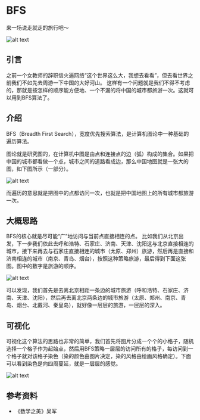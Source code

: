 # BFS

来一场说走就走的旅行吧～

![alt text](https://7765-wechatcloud-79m2p-1259642785.tcb.qcloud.la/algorithms/graph/bfs/1.png?sign=712be72b9ea9c31d72f98c49f8ec1073&t=1599377568)

## 引言

之前一个女教师的辞职信火遍网络“这个世界这么大，我想去看看”，但去看世界之前我们不如先去周游一下中国的大好河山。
这样有一个问题就是我们不得不考虑的，那就是按怎样的顺序能方便地、一个不漏的将中国的城市都旅游一次。这就可以用到BFS算法了。

## 介绍

BFS（Breadth First Search），宽度优先搜索算法，是计算机图论中一种基础的遍历算法。

图论就是研究图的，在计算机中图是由点和连接点的边（弧）构成的集合。如果把中国的城市都看做一个点，城市之间的道路看成边，那么中国地图就是一张大的图，如下图所示（一部分）。

![alt text](https://7765-wechatcloud-79m2p-1259642785.tcb.qcloud.la/algorithms/graph/bfs/2.png?sign=9b804944c2874c3783536ed7549d19f1&t=1599377742)

而遍历的意思就是把图中的点都访问一次，也就是把中国地图上的所有城市都旅游一次。

## 大概思路

BFS的核心就是尽可能“广”地访问与当前点直接相连的点。
比如我们从北京出发，下一步我们依此去呼和浩特、石家庄、济南、天津、沈阳这与北京直接相连的城市，接下来再去与石家庄直接相连的城市（太原、郑州）旅游，然后再是直接和济南相连的城市（南京、青岛、烟台），按照这种策略旅游，最后得到下面这张图。图中的数字是旅游的顺序。

![alt text](https://7765-wechatcloud-79m2p-1259642785.tcb.qcloud.la/algorithms/graph/bfs/3.png?sign=9c5553f1717f004ce29f9da075f9373b&t=1599377754)

可以发现，我们首先是去离北京相距一条边的城市旅游（呼和浩特、石家庄、济南、天津、沈阳），然后再去离北京两条边的城市旅游（太原、郑州、南京、青岛、烟台、北戴河、秦皇岛），就好像一层层的旅游，一层层的深入。

## 可视化

可视化这个算法的思路也非常的简单，我们首先将图片分成一个个的小格子，随机选择一个格子作为起始点，然后用BFS策略一层层的访问所有的格子，每访问到一个格子就对该格子染色（染的颜色由图片决定，染的风格由绘画风格确定）。下面可以看到染色是向四周蔓延，就是一层层的感觉。

![alt text](https://7765-wechatcloud-79m2p-1259642785.tcb.qcloud.la/algorithms/graph/bfs/1.gif?sign=002262ff12701c15c47e383fafb4526e&t=1599377576)

## 参考资料

- 《数学之美》吴军

